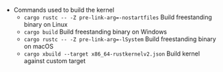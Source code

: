 - Commands used to build the kernel
  - `cargo rustc -- -Z pre-link-arg=-nostartfiles`
    Build freestanding binary on Linux
  - `cargo build`
    Build freestanding binary on Windows
  - `cargo rustc -- -Z pre-link-arg=-lSystem`
    Build freestanding binary on macOS
  - `cargo xbuild --target x86_64-rustkernelv2.json`
    Build kernel against custom target
